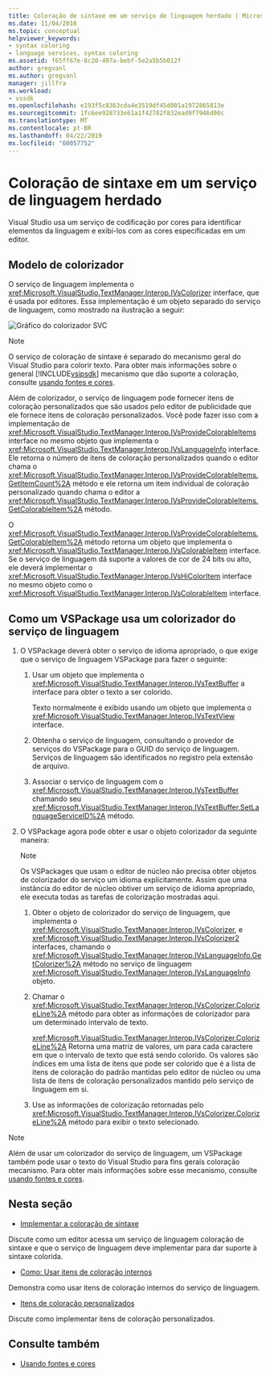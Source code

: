 ```yaml
---
title: Coloração de sintaxe em um serviço de linguagem herdado | Microsoft Docs
ms.date: 11/04/2016
ms.topic: conceptual
helpviewer_keywords:
- syntax coloring
- language services, syntax coloring
ms.assetid: f65ff67e-8c20-497a-bebf-5e2a5b5b012f
author: gregvanl
ms.author: gregvanl
manager: jillfra
ms.workload:
- vssdk
ms.openlocfilehash: e193f5c8363cda4e3519df45d001a1972865813e
ms.sourcegitcommit: 1fc6ee928733e61a1f42782f832ead9f7946d00c
ms.translationtype: MT
ms.contentlocale: pt-BR
ms.lasthandoff: 04/22/2019
ms.locfileid: "60057752"
---
```

# <a name="syntax-coloring-in-a-legacy-language-service"></a>Coloração de sintaxe em um serviço de linguagem herdado

Visual Studio usa um serviço de codificação por cores para identificar elementos da linguagem e exibi-los com as cores especificadas em um editor.

## <a name="colorizer-model"></a>Modelo de colorizador
 O serviço de linguagem implementa o <xref:Microsoft.VisualStudio.TextManager.Interop.IVsColorizer> interface, que é usada por editores. Essa implementação é um objeto separado do serviço de linguagem, como mostrado na ilustração a seguir:

 ![Gráfico do colorizador SVC](../../extensibility/internals/media/figlgsvccolorizer.gif)

> [!NOTE]
>  O serviço de coloração de sintaxe é separado do mecanismo geral do Visual Studio para colorir texto. Para obter mais informações sobre o general [!INCLUDE[vsipsdk](../../extensibility/includes/vsipsdk_md.md)] mecanismo que dão suporte a coloração, consulte [usando fontes e cores](../../extensibility/using-fonts-and-colors.md).

 Além de colorizador, o serviço de linguagem pode fornecer itens de coloração personalizados que são usados pelo editor de publicidade que ele fornece itens de coloração personalizados. Você pode fazer isso com a implementação de <xref:Microsoft.VisualStudio.TextManager.Interop.IVsProvideColorableItems> interface no mesmo objeto que implementa o <xref:Microsoft.VisualStudio.TextManager.Interop.IVsLanguageInfo> interface. Ele retorna o número de itens de coloração personalizados quando o editor chama o <xref:Microsoft.VisualStudio.TextManager.Interop.IVsProvideColorableItems.GetItemCount%2A> método e ele retorna um item individual de coloração personalizado quando chama o editor a <xref:Microsoft.VisualStudio.TextManager.Interop.IVsProvideColorableItems.GetColorableItem%2A> método.

 O <xref:Microsoft.VisualStudio.TextManager.Interop.IVsProvideColorableItems.GetColorableItem%2A> método retorna um objeto que implementa o <xref:Microsoft.VisualStudio.TextManager.Interop.IVsColorableItem> interface. Se o serviço de linguagem dá suporte a valores de cor de 24 bits ou alto, ele deverá implementar o <xref:Microsoft.VisualStudio.TextManager.Interop.IVsHiColorItem> interface no mesmo objeto como o <xref:Microsoft.VisualStudio.TextManager.Interop.IVsColorableItem> interface.

## <a name="how-a-vspackage-uses-a-language-service-colorizer"></a>Como um VSPackage usa um colorizador do serviço de linguagem

1. O VSPackage deverá obter o serviço de idioma apropriado, o que exige que o serviço de linguagem VSPackage para fazer o seguinte:

    1. Usar um objeto que implementa o <xref:Microsoft.VisualStudio.TextManager.Interop.IVsTextBuffer> a interface para obter o texto a ser colorido.

         Texto normalmente é exibido usando um objeto que implementa o <xref:Microsoft.VisualStudio.TextManager.Interop.IVsTextView> interface.

    2. Obtenha o serviço de linguagem, consultando o provedor de serviços do VSPackage para o GUID do serviço de linguagem. Serviços de linguagem são identificados no registro pela extensão de arquivo.

    3. Associar o serviço de linguagem com o <xref:Microsoft.VisualStudio.TextManager.Interop.IVsTextBuffer> chamando seu <xref:Microsoft.VisualStudio.TextManager.Interop.IVsTextBuffer.SetLanguageServiceID%2A> método.

2. O VSPackage agora pode obter e usar o objeto colorizador da seguinte maneira:

    > [!NOTE]
    > Os VSPackages que usam o editor de núcleo não precisa obter objetos de colorizador do serviço um idioma explicitamente. Assim que uma instância do editor de núcleo obtiver um serviço de idioma apropriado, ele executa todas as tarefas de colorização mostradas aqui.

    1. Obter o objeto de colorizador do serviço de linguagem, que implementa o <xref:Microsoft.VisualStudio.TextManager.Interop.IVsColorizer>, e <xref:Microsoft.VisualStudio.TextManager.Interop.IVsColorizer2> interfaces, chamando o <xref:Microsoft.VisualStudio.TextManager.Interop.IVsLanguageInfo.GetColorizer%2A> método no serviço de linguagem <xref:Microsoft.VisualStudio.TextManager.Interop.IVsLanguageInfo> objeto.

    2. Chamar o <xref:Microsoft.VisualStudio.TextManager.Interop.IVsColorizer.ColorizeLine%2A> método para obter as informações de colorizador para um determinado intervalo de texto.

         <xref:Microsoft.VisualStudio.TextManager.Interop.IVsColorizer.ColorizeLine%2A> Retorna uma matriz de valores, um para cada caractere em que o intervalo de texto que está sendo colorido. Os valores são índices em uma lista de itens que pode ser colorido que é a lista de itens de coloração do padrão mantidas pelo editor de núcleo ou uma lista de itens de coloração personalizados mantido pelo serviço de linguagem em si.

    3. Use as informações de colorização retornadas pelo <xref:Microsoft.VisualStudio.TextManager.Interop.IVsColorizer.ColorizeLine%2A> método para exibir o texto selecionado.

> [!NOTE]
>  Além de usar um colorizador do serviço de linguagem, um VSPackage também pode usar o texto do Visual Studio para fins gerais coloração mecanismo. Para obter mais informações sobre esse mecanismo, consulte [usando fontes e cores](../../extensibility/using-fonts-and-colors.md).

## <a name="in-this-section"></a>Nesta seção
- [Implementar a coloração de sintaxe](../../extensibility/internals/implementing-syntax-coloring.md)

 Discute como um editor acessa um serviço de linguagem coloração de sintaxe e que o serviço de linguagem deve implementar para dar suporte à sintaxe colorida.

- [Como: Usar itens de coloração internos](../../extensibility/internals/how-to-use-built-in-colorable-items.md)

 Demonstra como usar itens de coloração internos do serviço de linguagem.

- [Itens de coloração personalizados](../../extensibility/internals/custom-colorable-items.md)

 Discute como implementar itens de coloração personalizados.

## <a name="see-also"></a>Consulte também

- [Usando fontes e cores](../../extensibility/using-fonts-and-colors.md)